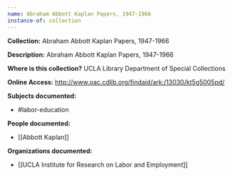 ```yaml
---
name: Abraham Abbott Kaplan Papers, 1947-1966
instance-of: collection
---
```

**Collection:** Abraham Abbott Kaplan Papers, 1947-1966

**Description:** Abraham Abbott Kaplan Papers, 1947-1966    

**Where is this collection?** UCLA Library Department of Special Collections

**Online Access:** http://www.oac.cdlib.org/findaid/ark:/13030/kt5g5005pd/

**Subjects documented:** 
- #labor-education

**People documented:** 
- [[Abbott Kaplan]]

**Organizations documented:** 
- [[UCLA Institute for Research on Labor and Employment]]